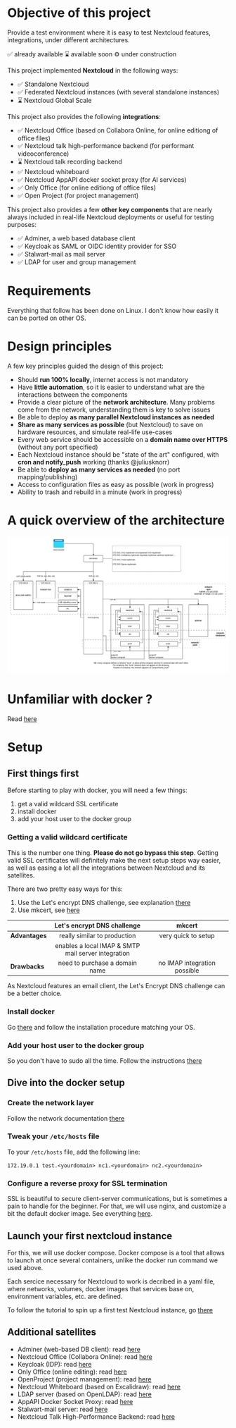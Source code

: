 # Objective of this project

Provide a test environment where it is easy to test Nextcloud features, integrations, under different architectures.

✅ already available
⌛ available soon
⚙️ under construction

This project implemented **Nextcloud** in the following ways:
- ✅ Standalone Nextcloud
- ✅ Federated Nextcloud instances (with several standalone instances)
- ⌛ Nextcloud Global Scale

This project also provides the following **integrations**:
- ✅ Nextcloud Office (based on Collabora Online, for online editiong of office files)
- ✅ Nextcloud talk high-performance backend (for performant videoconference)
- ⌛ Nextcloud talk recording backend
- ✅ Nextcloud whiteboard
- ✅ Nextcloud AppAPI docker socket proxy (for AI services)
- ✅ Only Office (for online editiong of office files)
- ✅ Open Project (for project management)

This project also provides a few **other key components** that are nearly always included in real-life Nextcloud deployments or useful for testing purposes:
- ✅ Adminer, a web based database client
- ✅ Keycloak as SAML or OIDC identity provider for SSO
- ✅ Stalwart-mail as mail server
- ✅ LDAP for user and group management

# Requirements

Everything that follow has been done on Linux. I don't know how easily it can be ported on other OS.

# Design principles

A few key principles guided the design of this project:

- Should **run 100% locally**, internet access is not mandatory
- Have **little automation**, so it is easier to understand what are the interactions between the components
- Provide a clear picture of the **network architecture**. Many problems come from the network, understanding them is key to solve issues
- Be able to deploy **as many parallel Nextcloud instances as needed**
- **Share as many services as possible** (but Nextcloud) to save on hardware resources, and simulate real-life use-cases
- Every web service should be accessible on a **domain name over HTTPS** (without any port specified)
- Each Nextcloud instance should be "state of the art" configured, with **cron and notify_push** working (thanks @juliusknorr)
- Be able to **deploy as many services as needed** (no port mapping/publishing)
- Access to configuration files as easy as possible (work in progress)
- Ability to trash and rebuild in a minute (work in progress)

# A quick overview of the architecture

![Network architecture](./doc/network%20architecture.webp "Network architecture")

# Unfamiliar with docker ?

Read [here](./doc/familiarizewithdocker.md)

# Setup

## First things first

Before starting to play with docker, you will need a few things:

1. get a valid wildcard SSL certificate
2. install docker
3. add your host user to the docker group

### Getting a valid wildcard certificate

This is the number one thing. **Please do not go bypass this step**. Getting valid SSL certificates will definitely make the next setup steps way easier, as well as easing a lot all the integrations between Nextcloud and its satellites.

There are two pretty easy ways for this:

1. Use the Let's encrypt DNS challenge, see explanation [there](./doc/letsencryptDNSchallenge.md)
2. Use mkcert, see [here](https://github.com/FiloSottile/mkcert)

||Let's encrypt DNS challenge|mkcert|
|---|:---:|:---:|
|**Advantages**|really similar to production|very quick to setup|
||enables a local IMAP & SMTP<br /> mail server integration||
|**Drawbacks**|need to purchase a domain name|no IMAP integration possible|

As Nextcloud features an email client, the Let's Encrypt DNS challenge can be a better choice.

### Install docker

Go [there](https://docs.docker.com/engine/install/) and follow the installation procedure matching your OS.

### Add your host user to the docker group

So you don't have to sudo all the time. Follow the instructions [there](https://docs.docker.com/engine/install/linux-postinstall/)

## Dive into the docker setup

### Create the network layer

Follow the network documentation [there](./doc/Network%20setup.md)

### Tweak your `/etc/hosts` file

To your `/etc/hosts` file, add the following line:

```
172.19.0.1 test.<yourdomain> nc1.<yourdomain> nc2.<yourdomain>
```

### Configure a reverse proxy for SSL termination

SSL is beautiful to secure client-server communications, but is sometimes a pain to handle for the beginner. For that, we will use nginx, and customize a bit the default docker image. See everything [here](./apps/reverseproxy/README.md).

## Launch your first nextcloud instance

For this, we will use docker compose. Docker compose is a tool that allows to launch at once several containers, unlike the docker run command we used above.

Each sercice necessary for Nextcloud to work is decribed in a yaml file, where networks, volumes, docker images that services base on, environment variables, etc. are defined.

To follow the tutorial to spin up a first test Nextcloud instance, go [there](./apps/nextcloud/standard/README.md)

## Additional satellites

- Adminer (web-based DB client): read [here](./apps/adminer/README.md)
- Nextcloud Office (Collabora Online): read [here](./apps/collabora/README.md)
- Keycloak (IDP): read [here](./apps/keycloak/README.md)
- Only Office (online editing): read [here](./apps/onlyoffice/README.md)
- OpenProject (project management): read [here](./apps/openproject/README.md)
- Nextcloud Whiteboard (based on Excalidraw): read [here](./apps/whiteboard/README.md)
- LDAP server (based on OpenLDAP): read [here](./apps/openldap/README.md)
- AppAPI Docker Socket Proxy: read [here](./apps/appapi/README.md)
- Stalwart-mail server: read [here](./apps/stalwart/README.md)
- Nextcloud Talk High-Performance Backend: read [here](./apps/talk/README.md)
